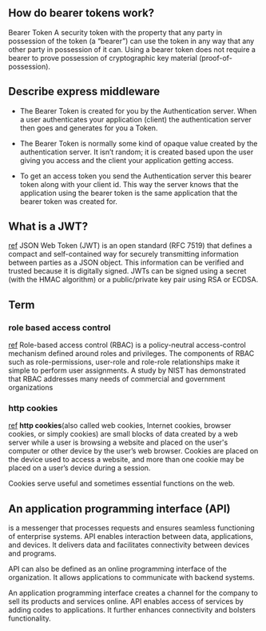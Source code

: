 ## How do bearer tokens work?
Bearer Token A security token with the property that any party in possession of the token (a “bearer”) can use the token in any way that any other party in possession of it can. Using a bearer token does not require a bearer to prove possession of cryptographic key material (proof-of-possession).


## Describe express middleware
- The Bearer Token is created for you by the Authentication server. When a user authenticates your application (client) the authentication server then goes and generates for you a Token.

- The Bearer Token is normally some kind of opaque value created by the authentication server. It isn’t random; it is created based upon the user giving you access and the client your application getting access.

- To get an access token you send the Authentication server this bearer token along with your client id. This way the server knows that the application using the bearer token is the same application that the bearer token was created for.


## What is a JWT?
[ref](https://jwt.io/introduction) JSON Web Token (JWT) is an open standard (RFC 7519) that defines a compact and self-contained way for securely transmitting information between parties as a JSON object. This information can be verified and trusted because it is digitally signed. JWTs can be signed using a secret (with the HMAC algorithm) or a public/private key pair using RSA or ECDSA.


## Term


### role based access control
[ref](https://en.wikipedia.org/wiki/Role-based_access_control)
Role-based access control (RBAC) is a policy-neutral access-control mechanism defined around roles and privileges. The components of RBAC such as role-permissions, user-role and role-role relationships make it simple to perform user assignments. A study by NIST has demonstrated that RBAC addresses many needs of commercial and government organizations


### http cookies
[ref](https://en.wikipedia.org/wiki/HTTP_cookie) **http cookies**(also called web cookies, Internet cookies, browser cookies, or simply cookies) are small blocks of data created by a web server while a user is browsing a website and placed on the user's computer or other device by the user’s web browser. Cookies are placed on the device used to access a website, and more than one cookie may be placed on a user’s device during a session.

Cookies serve useful and sometimes essential functions on the web.


## An application programming interface (API)
is a messenger that processes requests and ensures seamless functioning of enterprise systems. API enables interaction between data, applications, and devices. It delivers data and facilitates connectivity between devices and programs.

API can also be defined as an online programming interface of the organization. It allows applications to communicate with backend systems.

An application programming interface creates a channel for the company to sell its products and services online. API enables access of services by adding codes to applications. It further enhances connectivity and bolsters functionality.

